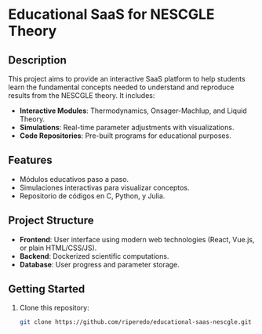 # Educational SaaS for NESCGLE Theory

## Description
This project aims to provide an interactive SaaS platform to help students learn the fundamental concepts needed to understand and reproduce results from the NESCGLE theory. It includes:
- **Interactive Modules**: Thermodynamics, Onsager-Machlup, and Liquid Theory.
- **Simulations**: Real-time parameter adjustments with visualizations.
- **Code Repositories**: Pre-built programs for educational purposes.

## Features
- Módulos educativos paso a paso.
- Simulaciones interactivas para visualizar conceptos.
- Repositorio de códigos en C, Python, y Julia.

## Project Structure
- **Frontend**: User interface using modern web technologies (React, Vue.js, or plain HTML/CSS/JS).
- **Backend**: Dockerized scientific computations.
- **Database**: User progress and parameter storage.

## Getting Started
1. Clone this repository:
   ```bash
   git clone https://github.com/riperedo/educational-saas-nescgle.git

